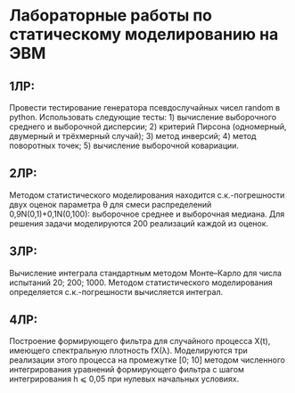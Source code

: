 <h1>Лабораторные работы по статическому моделированию на ЭВМ </a> 
<h2>1ЛР: </h2>
Провести тестирование генератора псевдослучайных чисел random в python. Использовать следующие тесты:
1) вычисление выборочного среднего и выборочной дисперсии;
2) критерий Пирсона (одномерный, двумерный и трёхмерный случай);
3) метод инверсий;
4) метод поворотных точек;
5) вычисление выборочной ковариации.
<h2>2ЛР: </h2>
Методом статистического моделирования находится с.к.-погрешности двух оценок параметра θ для смеси распределений 0,9N(0,1)+0,1N(0,100): выборочное среднее и выборочная медиана. Для решения задачи моделируются 200 реализаций каждой из оценок. 
<h2>3ЛР: </h2>
Вычисление интеграла стандартным методом Монте–Карло для числа испытаний 20; 200; 1000. Методом статистического моделирования определяется с.к.-погрешности вычисляется интеграл.
<h2>4ЛР: </h2>
Построение формирующего фильтра для случайного процесса X(t), имеющего спектральную плотность fX(λ). Моделируются три реализации этого процесса на промежутке [0; 10] методом численного интегрирования уравнений формирующего фильтра с шагом интегрирования h ⩽ 0,05 при нулевых начальных условиях.
